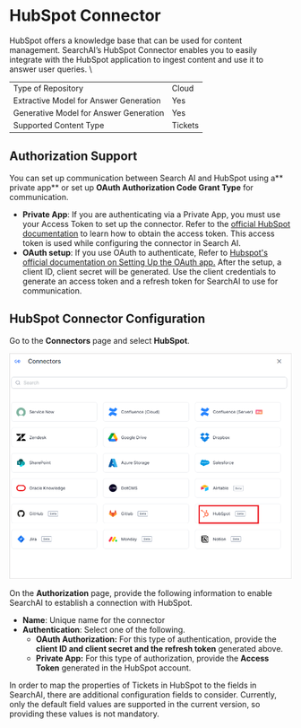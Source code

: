 # HubSpot Connector

HubSpot offers a knowledge base that can be used for content management. SearchAI’s HubSpot Connector enables you to easily integrate with the HubSpot application to ingest content and use it to answer user queries.  \

<table>
  <tr>
   <td>Type of Repository 
   </td>
   <td>Cloud
   </td>
  </tr>
  <tr>
   <td>Extractive Model for Answer Generation
   </td>
   <td>Yes
   </td>
  </tr>
  <tr>
   <td>Generative Model for Answer Generation
   </td>
   <td>Yes
   </td>
  </tr>
  <tr>
   <td>Supported Content Type
   </td>
   <td>Tickets
   </td>
  </tr>
</table>

## Authorization Support

You can set up communication between Search AI and HubSpot using a** private app** or set up **OAuth Authorization Code Grant Type** for communication. 

* **Private App**: If you are authenticating via a Private App, you must use your Access Token to set up the connector. Refer to the [official HubSpot documentation](https://developers.hubspot.com/docs/api/private-apps) to learn how to obtain the access token. This access token is used while configuring the connector in Search AI. 
* **OAuth setup**: If you use OAuth to authenticate, Refer to [Hubspot's official documentation on Setting Up the OAuth app.](https://developers.hubspot.com/docs/api/working-with-oauth) After the setup, a client ID, client secret will be generated. Use the client credentials to generate an access token and a refresh token for SearchAI to use for communication.

## HubSpot Connector Configuration

Go to the **Connectors** page and select **HubSpot**. 

![HubSpot Configuration](./images/hubspot/home.png "HubSpot Configuration")

On the **Authorization** page, provide the following information to enable SearchAI to establish a connection with HubSpot. 

* **Name**: Unique name for the connector
* **Authentication**: Select one of the following.
    * **OAuth Authorization:** For this type of authentication, provide the **client ID and client secret and the refresh token** generated above.
    * **Private App:** For this type of authorization, provide the **Access Token** generated in the HubSpot account. 

In order to map the properties of Tickets in HubSpot to the fields in SearchAI, there are additional configuration fields to consider. Currently, only the default field values are supported in the current version, so providing these values is not mandatory.